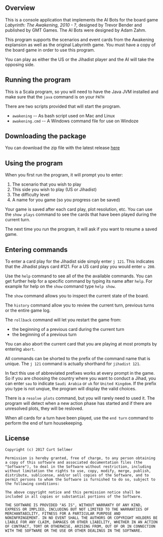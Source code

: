 ## Overview
This is a console application that implements the AI Bots for the board game
*Labyrinth: The Awakening, 2010 - ?*, designed by Trevor Bender and published by GMT Games.
The AI Bots were designed by Adam Zahm.

This program supports the scenarios and event cards from the Awakening explansion as
well as the original Labyrinth game. You must have a copy of the board game in order 
to use this program.

You can play as either the US or the Jihadist player and the AI will take the opposing side.

## Running the program

This is a Scala program, so you will need to have the Java JVM installed and make sure that
the `java` command is on your `PATH`

There are two scripts provided that will start the program.

* `awakening` -- As bash script used on Mac and Linux
* `awakening.cmd` -- A Windows command file for use on Windoze

## Downloading the package

You can download the zip file with the latest release [here][1]

[1]: https://www.dropbox.com/s/v6vu7qj4r9hgekm/awakening-1.1.zip?dl=0

## Using the program

When you first run the program, it will prompt you to enter:

1. The scenario that you wish to play
2. This side you wish to play (US or Jihadist)
3. The difficulty level
4. A name for you game (so you progress can be saved)

Your game is saved after each card play, plot resolution, etc.  You can use the 
`show plays` command to see the cards that have been played during the current turn.

The next time you run the program, it will ask if you want to resume a saved game.

## Entering commands
To enter a card play for the Jihadist side simply enter `j 121`.  This indicates that the
Jihadist plays card #121.  For a US card play you would enter `u 200`.

Use the `help` command to see all of the the available commands.  You can get further help for 
a specific command by typing its name after `help`. For example for help on the `show` 
command type `help show`.

The `show` command allows you to inspect the current state of the board.

The `history` command allow you to review the current turn, previous turns or the 
entire game log.

The `rollback` command will let you restart the game from:

* the beginning of a previous card during the current turn
* the beginning of a previous turn

You can also abort the current card that you are playing at most prompts by entering `abort`.


All commands can be shorted to the prefix of the command name that is unique.  The `j 121` 
command is actually shorthand for `jihadist 121`.

In fact this use of abbreviated prefixes works at every prompt in the game.  So if you are
choosing the country where you want to conduct a Jihad, you can enter `sau` to indicate 
`Saudi Arabia` or `uk` for `United Kingdom`.  If the prefix you type is not unqiue, the 
program will display the valid choices.

There is a `resolve plots` command, but you will rarely need to used it.  The program will
detect when a new action phase has started and if there are unresolved plots, they will be
resloved.

When all cards for a turn have been played, use the `end turn` command to perform the
end of turn housekeeping.

## License

    Copyright (c) 2017 Curt Sellmer
    
    Permission is hereby granted, free of charge, to any person obtaining
    a copy of this software and associated documentation files (the
    "Software"), to deal in the Software without restriction, including
    without limitation the rights to use, copy, modify, merge, publish,
    distribute, sublicense, and/or sell copies of the Software, and to
    permit persons to whom the Software is furnished to do so, subject to
    the following conditions:
    
    The above copyright notice and this permission notice shall be
    included in all copies or substantial portions of the Software.
    
    THE SOFTWARE IS PROVIDED "AS IS", WITHOUT WARRANTY OF ANY KIND,
    EXPRESS OR IMPLIED, INCLUDING BUT NOT LIMITED TO THE WARRANTIES OF
    MERCHANTABILITY, FITNESS FOR A PARTICULAR PURPOSE AND
    NONINFRINGEMENT. IN NO EVENT SHALL THE AUTHORS OR COPYRIGHT HOLDERS BE
    LIABLE FOR ANY CLAIM, DAMAGES OR OTHER LIABILITY, WHETHER IN AN ACTION
    OF CONTRACT, TORT OR OTHERWISE, ARISING FROM, OUT OF OR IN CONNECTION
    WITH THE SOFTWARE OR THE USE OR OTHER DEALINGS IN THE SOFTWARE.
